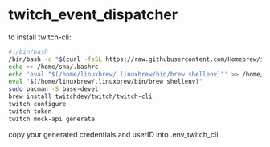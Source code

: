 # twitch_event_dispatcher
to install twitch-cli:
```sh
#!/bin/bash
/bin/bash -c "$(curl -fsSL https://raw.githubusercontent.com/Homebrew/install/HEAD/install.sh)"
echo >> /home/sna/.bashrc
echo 'eval "$(/home/linuxbrew/.linuxbrew/bin/brew shellenv)"' >> /home/sna/.bashrc
eval "$(/home/linuxbrew/.linuxbrew/bin/brew shellenv)"
sudo pacman -S base-devel
brew install twitchdev/twitch/twitch-cli 
twitch configure
twitch token
twitch mock-api generate
```
copy your generated credentials and userID into .env_twitch_cli
